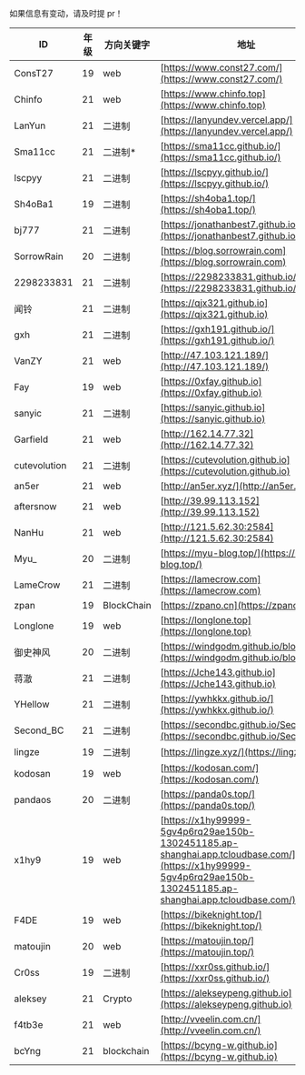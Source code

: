 如果信息有变动，请及时提 pr！


|ID|年级|方向关键字|地址|
| --------------| ------| ------------| ----------------------------------------------------------------------------------------------------------------------------------------------------------------|
|ConsT27|19|web|[https://www.const27.com/](https://www.const27.com/)|
|Chinfo|21|web|[https://www.chinfo.top](https://www.chinfo.top)|
|LanYun|21|二进制|[https://lanyundev.vercel.app/](https://lanyundev.vercel.app/)|
|Sma11cc|21|二进制*|[https://sma11cc.github.io/](https://sma11cc.github.io/)|
|lscpyy|21|二进制|[https://lscpyy.github.io/](https://lscpyy.github.io/)|
|Sh4oBa1|19|二进制|[https://sh4oba1.top/](https://sh4oba1.top/)|
|bj777|21|二进制|[https://jonathanbest7.github.io/](https://jonathanbest7.github.io/)|
|SorrowRain|20|二进制|[https://blog.sorrowrain.com](https://blog.sorrowrain.com)|
|2298233831|21|二进制|[https://2298233831.github.io/](https://2298233831.github.io/)|
|闻铃|21|二进制|[https://qjx321.github.io](https://qjx321.github.io)|
|gxh|21|二进制|[https://gxh191.github.io/](https://gxh191.github.io/)|
|VanZY|21|web|[http://47.103.121.189/](http://47.103.121.189/)|
|Fay|19|web|[https://0xfay.github.io](https://0xfay.github.io)|
|sanyic|21|二进制|[https://sanyic.github.io](https://sanyic.github.io)|
|Garfield|21|web|[http://162.14.77.32](http://162.14.77.32)|
|cutevolution|21|二进制|[https://cutevolution.github.io](https://cutevolution.github.io)|
|an5er|21|web|[http://an5er.xyz/](http://an5er.xyz/)|
|aftersnow|21|web|[http://39.99.113.152](http://39.99.113.152)|
|NanHu|21|web|[http://121.5.62.30:2584](http://121.5.62.30:2584)|
|Myu_|20|二进制|[https://myu-blog.top/](https://myu-blog.top/)|
|LameCrow|21|二进制|[https://lamecrow.com](https://lamecrow.com)|
|zpan|19|BlockChain|[https://zpano.cn](https://zpano.cn)|
|Longlone|19|web|[https://longlone.top](https://longlone.top)|
|御史神风|20|二进制|[https://windgodm.github.io/blog/](https://windgodm.github.io/blog/)|
|蒋澈|21|二进制|[https://Jche143.github.io](https://Jche143.github.io)|
|YHellow|21|二进制|[https://ywhkkx.github.io/](https://ywhkkx.github.io/)|
|Second_BC|21|二进制|[https://secondbc.github.io/SecondBC/](https://secondbc.github.io/SecondBC/)|
|lingze|19|二进制|[https://lingze.xyz/](https://lingze.xyz/)|
|kodosan|19|web|[https://kodosan.com/](https://kodosan.com/)|
|pandaos|20|二进制|[https://panda0s.top/](https://panda0s.top/)|
|x1hy9|19|web|[https://x1hy99999-5gv4p6rq29ae150b-1302451185.ap-shanghai.app.tcloudbase.com/](https://x1hy99999-5gv4p6rq29ae150b-1302451185.ap-shanghai.app.tcloudbase.com/)|
|F4DE|19|web|[https://bikeknight.top/](https://bikeknight.top/)|
|matoujin|20|web|[https://matoujin.top/](https://matoujin.top/)|
|Cr0ss|19|二进制|[https://xxr0ss.github.io/](https://xxr0ss.github.io/)|
|aleksey|21|Crypto|[https://alekseypeng.github.io](https://alekseypeng.github.io)|
|f4tb3e|21|web|[http://vveelin.com.cn/](http://vveelin.com.cn/)|
|bcYng|21|blockchain|[https://bcyng-w.github.io](https://bcyng-w.github.io)|
